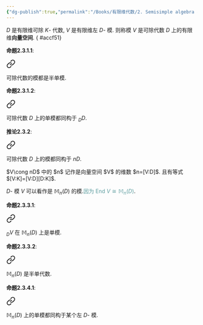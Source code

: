 ```yaml
---
{"dg-publish":true,"permalink":"/Books/有限维代数/2. Semisimple algebra 半单代数/2.3 向量空间和矩阵/","dgPassFrontmatter":true,"created":"2024-08-13T20:14:06.184+08:00","updated":"2024-08-14T19:47:54.358+08:00"}
---
```


$D$ 是有限维可除 $K$- 代数, $V$ 是有限维左 $D$- 模. 则称模 $V$ 是可除代数 $D$ 上的有限维**向量空间**.
{ #accf51}


**命题2.3.1.1**: 
<div class="transclusion internal-embed is-loaded"><a class="markdown-embed-link" href="///#104a29" aria-label="Open link"><svg xmlns="http://www.w3.org/2000/svg" width="24" height="24" viewBox="0 0 24 24" fill="none" stroke="currentColor" stroke-width="2" stroke-linecap="round" stroke-linejoin="round" class="svg-icon lucide-link"><path d="M10 13a5 5 0 0 0 7.54.54l3-3a5 5 0 0 0-7.07-7.07l-1.72 1.71"></path><path d="M14 11a5 5 0 0 0-7.54-.54l-3 3a5 5 0 0 0 7.07 7.07l1.71-1.71"></path></svg></a><div class="markdown-embed">



可除代数的模都是半单模. 

</div></div>


**命题2.3.1.2**: 
<div class="transclusion internal-embed is-loaded"><a class="markdown-embed-link" href="///#848e78" aria-label="Open link"><svg xmlns="http://www.w3.org/2000/svg" width="24" height="24" viewBox="0 0 24 24" fill="none" stroke="currentColor" stroke-width="2" stroke-linecap="round" stroke-linejoin="round" class="svg-icon lucide-link"><path d="M10 13a5 5 0 0 0 7.54.54l3-3a5 5 0 0 0-7.07-7.07l-1.72 1.71"></path><path d="M14 11a5 5 0 0 0-7.54-.54l-3 3a5 5 0 0 0 7.07 7.07l1.71-1.71"></path></svg></a><div class="markdown-embed">



可除代数 $D$ 上的单模都同构于 $_DD$. 

</div></div>


**推论2.3.2**: 
<div class="transclusion internal-embed is-loaded"><a class="markdown-embed-link" href="///#143e87" aria-label="Open link"><svg xmlns="http://www.w3.org/2000/svg" width="24" height="24" viewBox="0 0 24 24" fill="none" stroke="currentColor" stroke-width="2" stroke-linecap="round" stroke-linejoin="round" class="svg-icon lucide-link"><path d="M10 13a5 5 0 0 0 7.54.54l3-3a5 5 0 0 0-7.07-7.07l-1.72 1.71"></path><path d="M14 11a5 5 0 0 0-7.54-.54l-3 3a5 5 0 0 0 7.07 7.07l1.71-1.71"></path></svg></a><div class="markdown-embed">



可除代数 $D$ 上的模都同构于 $nD$. 

</div></div>
  $V\cong nD$ 中的 $n$ 记作是向量空间 $V$ 的维数 $n=[V:D]$. 且有等式 $[V:K]=[V:D][D:K]$.

 $D$- 模 $V$ 可以看作是 $\mathbb{M}_n(D)$ 的模.<font color=CadetBlue>因为 $\mathrm{End\ }V\cong \mathbb{M}_n(D)$</font>.

**命题2.3.3.1**: 
<div class="transclusion internal-embed is-loaded"><a class="markdown-embed-link" href="///#bbfc86" aria-label="Open link"><svg xmlns="http://www.w3.org/2000/svg" width="24" height="24" viewBox="0 0 24 24" fill="none" stroke="currentColor" stroke-width="2" stroke-linecap="round" stroke-linejoin="round" class="svg-icon lucide-link"><path d="M10 13a5 5 0 0 0 7.54.54l3-3a5 5 0 0 0-7.07-7.07l-1.72 1.71"></path><path d="M14 11a5 5 0 0 0-7.54-.54l-3 3a5 5 0 0 0 7.07 7.07l1.71-1.71"></path></svg></a><div class="markdown-embed">



 $_DV$ 在 $\mathbb{M}_n(D)$ 上是单模. 

</div></div>


**命题2.3.3.2**: 
<div class="transclusion internal-embed is-loaded"><a class="markdown-embed-link" href="///#95cdd6" aria-label="Open link"><svg xmlns="http://www.w3.org/2000/svg" width="24" height="24" viewBox="0 0 24 24" fill="none" stroke="currentColor" stroke-width="2" stroke-linecap="round" stroke-linejoin="round" class="svg-icon lucide-link"><path d="M10 13a5 5 0 0 0 7.54.54l3-3a5 5 0 0 0-7.07-7.07l-1.72 1.71"></path><path d="M14 11a5 5 0 0 0-7.54-.54l-3 3a5 5 0 0 0 7.07 7.07l1.71-1.71"></path></svg></a><div class="markdown-embed">



 $\mathbb{M}_n(D)$ 是半单代数. 

</div></div>


**命题2.3.4.1**:
<div class="transclusion internal-embed is-loaded"><a class="markdown-embed-link" href="///#066a0d" aria-label="Open link"><svg xmlns="http://www.w3.org/2000/svg" width="24" height="24" viewBox="0 0 24 24" fill="none" stroke="currentColor" stroke-width="2" stroke-linecap="round" stroke-linejoin="round" class="svg-icon lucide-link"><path d="M10 13a5 5 0 0 0 7.54.54l3-3a5 5 0 0 0-7.07-7.07l-1.72 1.71"></path><path d="M14 11a5 5 0 0 0-7.54-.54l-3 3a5 5 0 0 0 7.07 7.07l1.71-1.71"></path></svg></a><div class="markdown-embed">



 $\mathbb{M}_n(D)$ 上的单模都同构于某个左 $D$- 模.  

</div></div>
 
